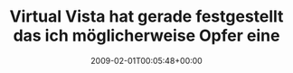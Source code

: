 ---
retweeted: false
source: <a href="http://twitter.com" rel="nofollow">Twitter Web Client</a>
entities:
  hashtags:
  - text: MSDNAA
    indices:
    - '112'
    - '119'
  symbols: []
  user_mentions: []
  urls: []
display_text_range:
- '0'
- '120'
favorite_count: '0'
id_str: '1165668067'
truncated: false
retweet_count: '0'
id: '1165668067'
created_at: Sun Feb 01 00:05:48 +0000 2009
favorited: false
full_text: 'Virtual Vista hat gerade festgestellt das ich möglicherweise Opfer einer
  Softwarefälschung bin. Früher hies das #MSDNAA.'
lang: de
tags:
- MSDNAA
- pesos/twitter
date: '2009-02-01T00:05:48+00:00'
src: https://twitter.com/bascht/status/1165668067
original_url: https://twitter.com/bascht/status/1165668067
type: twitter_tweet
text: 'Virtual Vista hat gerade festgestellt das ich möglicherweise Opfer einer Softwarefälschung
  bin. Früher hies das #MSDNAA.'
title: Virtual Vista hat gerade festgestellt das ich möglicherweise Opfer eine

---